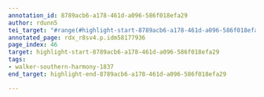 ```yaml
---
annotation_id: 8789acb6-a178-461d-a096-586f018efa29
author: rdunn5
tei_target: "#range(#highlight-start-8789acb6-a178-461d-a096-586f018efa29, #highlight-end-8789acb6-a178-461d-a096-586f018efa29)"
annotated_page: rdx_r8sv4.p.idm58177936
page_index: 46
target: highlight-start-8789acb6-a178-461d-a096-586f018efa29
tags:
- walker-southern-harmony-1837
end_target: highlight-end-8789acb6-a178-461d-a096-586f018efa29

---
```

